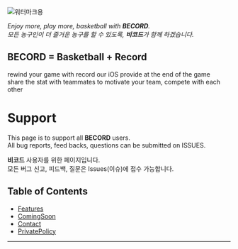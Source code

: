 ![워터마크용](https://user-images.githubusercontent.com/52590935/61990550-8fb64b00-b07d-11e9-97db-d59b6dcecef2.png)  

_Enjoy more, play more, basketball with **BECORD**.  
모든 농구인이 더 즐거운 농구를 할 수 있도록, **비코드**가 함께 하겠습니다._  

## **BECORD = Basketball + Record**  
rewind your game with record our iOS provide at the end of the game  
share the stat with teammates to motivate your team, compete with each other  

# **Support**  
This page is to support all **BECORD** users.  
All bug reports, feed backs, questions can be submitted on ISSUES.  

**비코드** 사용자를 위한 페이지입니다.  
모든 버그 신고, 피드백, 질문은 Issues(이슈)에 접수 가능합니다.  

## **Table of Contents**  
- [Features](###Features) 
- [ComingSoon](###ComingSoon) 
- [Contact](###Contact) 
- [PrivatePolicy](###PrivatePolicy)

- - - 
